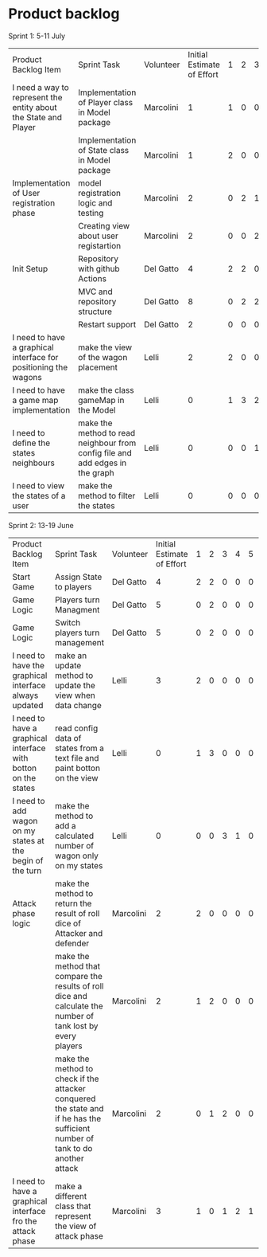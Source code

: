 # Product backlog

Sprint 1: 5-11 July

|                                                                 |                                                                               |           |                            |   |   |   |   |   |
|-----------------------------------------------------------------|-------------------------------------------------------------------------------|-----------|----------------------------|---|---|---|---|---|
| Product Backlog Item                                            | Sprint Task                                                                   | Volunteer | Initial Estimate of Effort | 1 | 2 | 3 | 4 | 5 |
| I need a way to represent the entity about the State and Player | Implementation of Player class in Model package                               | Marcolini | 1                          | 1 | 0 | 0 | 0 | 0 |
|                                                           | Implementation of State class in Model package                                | Marcolini | 1                          | 2 | 0 | 0 | 0 | 0 |
| Implementation of User registration phase                       | model registration logic and testing                                          | Marcolini | 2                          | 0 | 2 | 1 | 0 | 0 |
|                                                          | Creating view about user registartion                                         | Marcolini | 2                          | 0 | 0 | 2 | 1 | 0 |
| Init Setup                                                      | Repository with github Actions                                                | Del Gatto | 4                          | 2 | 2 | 0 | 0 | 0 | 0 | 0 |
|                                                                 | MVC and repository structure                                                  | Del Gatto | 8                          | 0 | 2 | 2 | 2 | 2 | 0 | 0 |
|                                                                 | Restart support                                                               | Del Gatto | 2                          | 0 | 0 | 0 | 0 | 2 | 0 | 0 |
| I need to have a graphical interface for positioning the wagons | make the view of the wagon placement                                          | Lelli     | 2                          | 2 | 0 | 0 | 0 | 0 |
| I need to have a game map implementation                        | make the class gameMap in the Model                                           | Lelli     | 0                          | 1 | 3 | 2 | 0 | 0 |
| I need to define the states neighbours                          | make the method to read neighbour from config file and add edges in the graph | Lelli     | 0                          | 0 | 0 | 1 | 2 | 0 |
| I need to view the states of a user                             | make the method to filter the states                                          | Lelli     | 0                          | 0 | 0 | 0 | 1 | 2 |

Sprint 2: 13-19 June

|                                                                |                                                                                                                               |           |                            |     |     |     |     |     |   |   |
|----------------------------------------------------------------|-------------------------------------------------------------------------------------------------------------------------------|-----------|----------------------------|-----|-----|-----|-----|-----|---|---|
| Product Backlog Item                                           | Sprint Task                                                                                                                   | Volunteer | Initial Estimate of Effort | 1   | 2   | 3   | 4   | 5   | 6 | 7 |
| Start Game                                                     | Assign State to players                                                                                                       | Del Gatto | 4                          | 2   | 2   | 0   | 0   | 0   | 0 | 0 |
| Game Logic                                                     | Players turn Managment                                                                                                        | Del Gatto | 5                          | 0   | 2   | 0   | 0   | 0   | 0 | 0 | 0 |
| Game Logic                                                     | Switch players turn management                                                                                                | Del Gatto | 5                          | 0   | 2   | 0   | 0   | 0   | 0 | 0 | 0 |
| I need to have the graphical interface always updated          | make an update method to update the view when data change                                                                     | Lelli     | 3                          | 2   | 0   | 0   | 0   | 0   |0|0|0|
| I need to have a graphical interface with botton on the states | read config data of states from a text file and paint botton on the view                                                      | Lelli     | 0                          | 1   | 3   | 0   | 0   | 0   |0|0|
| I need to add wagon on my states at the begin of the turn      | make the method to add a calculated number of wagon only on my states                                                         | Lelli     | 0                          | 0   | 0   | 3   | 1   | 0   |0|0|
| Attack phase logic                                             | make the method to return the result of roll dice of Attacker and defender                                                    | Marcolini | 2                          | 2   | 0   | 0   | 0   | 0   |0|0|
|                                                                | make the method that compare the results of roll dice and calculate the number of tank lost by every players                  | Marcolini | 2                          | 1   | 2   | 0   | 0   | 0   |0|0|
|                                                                | make the method to check if the attacker conquered the state and if he has the sufficient number of tank to do another attack | Marcolini | 2                          | 0   | 1   | 2   | 0   | 0   |0|0|
| I need to have a graphical interface fro the attack phase      | make a different class that represent the view of attack phase                                                                | Marcolini | 3                          | 1   | 0   | 1   | 2   | 1   |0|0|


